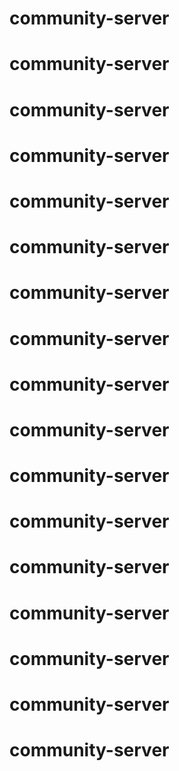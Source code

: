 # community-server
# community-server
# community-server
# community-server
# community-server
# community-server
# community-server
# community-server
# community-server
# community-server
# community-server
# community-server
# community-server
# community-server
# community-server
# community-server
# community-server
